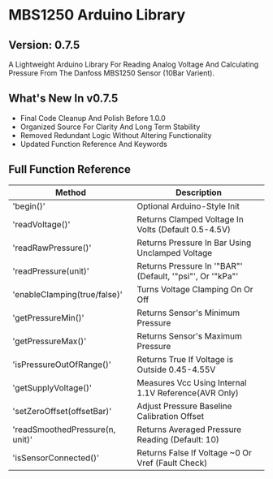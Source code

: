 # MBS1250 Arduino Library

## Version: 0.7.5 ##
A Lightweight Arduino Library For Reading Analog Voltage And Calculating Pressure From The Danfoss MBS1250 Sensor (10Bar Varient).

## What's New In v0.7.5

- Final Code Cleanup And Polish Before 1.0.0
- Organized Source For Clarity And Long Term Stability
- Removed Redundant Logic Without Altering Functionality
- Updated Function Reference And Keywords

## Full Function Reference

| Method						  | Description
|---------------------------------|-----------------------------------------------------------
| 'begin()'						  | Optional Arduino-Style Init
| 'readVoltage()'				  | Returns Clamped Voltage In Volts (Default 0.5-4.5V)
| 'readRawPressure()'			  | Returns Pressure In Bar Using Unclamped Voltage
| 'readPressure(unit)'			  | Returns Pressure In '"BAR"' (Default, '"psi"', Or '"kPa"'
| 'enableClamping(true/false)'	  | Turns Voltage Clamping On Or Off
| 'getPressureMin()'			  | Returns Sensor's Minimum Pressure
| 'getPressureMax()'			  | Returns Sensor's Maximum Pressure
| 'isPressureOutOfRange()'		  | Returns True If Voltage is Outside 0.45-4.55V
| 'getSupplyVoltage()'			  | Measures Vcc Using Internal 1.1V Reference(AVR Only)
| 'setZeroOffset(offsetBar)'      | Adjust Pressure Baseline Calibration Offset
| 'readSmoothedPressure(n, unit)' | Returns Averaged Pressure Reading (Default: 10)
| 'isSensorConnected()'			  | Returns False If Voltage ~0 Or Vref (Fault Check)

